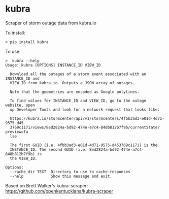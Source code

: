 # kubra
Scraper of storm outage data from kubra.io

To install:

```console
> pip install kubra
```

To use:

```console
>  kubra --help
Usage: kubra [OPTIONS] INSTANCE_ID VIEW_ID

  Download all the outages of a storm event associated with an INSTANCE_ID and
  VIEW_ID from kubra.io. Outputs a JSON array of outages.

  Note that the geometries are encoded as Google polylines.

  To find values for INSTANCE_ID and VIEW_ID, go to the outage website, open
  up Developer Tools and look for a network request that looks like:

  https://kubra.io/stormcenter/api/v1/stormcenters/4fbb3ad3-e01d-4d71-9575-d45
  3769c1171/views/8ed2824a-bd92-474e-a7c4-848b812b7f9b/currentState?preview=fa
  lse

  The first GUID (i.e. 4fbb3ad3-e01d-4d71-9575-d453769c1171) is the
  INSTANCE_ID. The second GUID (i.e. 8ed2824a-bd92-474e-a7c4-848b812b7f9b) is
  the VIEW_ID.

Options:
  --cache_dir TEXT  Directory to use to cache responses
  --help            Show this message and exit.
```

Based on Brett Walker's kubra-scraper: https://github.com/openkentuckiana/kubra-scraper
